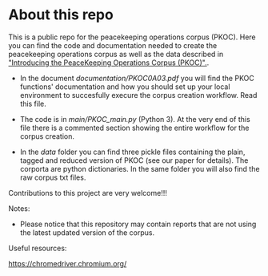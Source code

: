# About this repo

This is a public repo for the peacekeeping operations corpus (PKOC). Here you can find the code and documentation needed to create the peacekeeping operations corpus as well as the data described in ["Introducing the PeaceKeeping Operations Corpus (PKOC)".](https://papers.ssrn.com/sol3/papers.cfm?abstract_id=3530404).

- In the document *documentation/PKOC0A03.pdf* you will find the PKOC functions' documentation and how you should set up your local environment to succesfully execure the corpus creation workflow. Read this file.

- The code is in *main/PKOC_main.py* (Python 3). At the very end of this file there is a commented section showing the entire workflow for the corpus creation.

- In the *data* folder you can find three pickle files containing the plain, tagged and reduced version of PKOC (see our paper for details). The corporta are  python dictionaries. In the same folder you will also find the raw corpus txt files.

Contributions to this project are very welcome!!!

Notes:

- Please notice that this repository may contain reports that are not using the latest updated version of the corpus.

Useful resources:

https://chromedriver.chromium.org/
